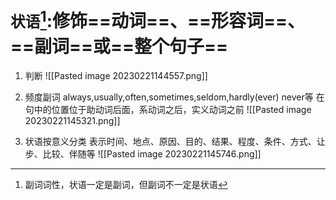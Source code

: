 # `状语`[^1]:修饰==动词==、==形容词==、==副词==或==整个句子==

1. 判断
	![[Pasted image 20230221144557.png]]
	
2. 频度副词
	always,usually,often,sometimes,seldom,hardly(ever) never等
	在句中的位置位于助动词后面，系动词之后，实义动词之前
	![[Pasted image 20230221145321.png]]

3. 状语按意义分类
	表示时间、地点、原因、目的、结果、程度、条件、方式、让步、比较、伴随等
	![[Pasted image 20230221145746.png]]
	


[^1]: 副词词性，状语一定是副词，但副词不一定是状语
